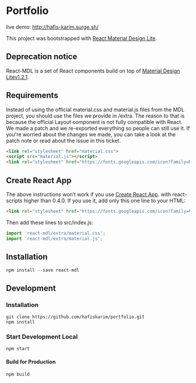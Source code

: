 # Portfolio

live demo: http://hafis-karim.surge.sh/

This project was bootstrapped with [React Material Design Lite](https://github.com/tleunen/react-mdl).

## Deprecation notice

React-MDL is a set of React components build on top of [Material Design Litev1.2.1](https://github.com/google/material-design-lite).

## Requirements

Instead of using the official material.css and material.js files from the MDL project, you should use the files we provide in /extra. The reason to that is because the official Layout component is not fully compatible with React. We made a patch and we re-exported everything so people can still use it. If you're worried about the changes we made, you can take a look at the patch note or read about the issue in this ticket.

```html
<link rel="stylesheet" href="material.css">
<script src="material.js"></script>
<link rel="stylesheet" href="https://fonts.googleapis.com/icon?family=Material+Icons">
```

## Create React App

The above instructions won’t work if you use [Create React App](https://github.com/facebook/create-react-app). with react-scripts higher than 0.4.0.
If you use it, add only this one line to your HTML:

```html
<link rel="stylesheet" href="https://fonts.googleapis.com/icon?family=Material+Icons">
```
Then add these lines to src/index.js:

```js
import 'react-mdl/extra/material.css';
import 'react-mdl/extra/material.js';
```

## Installation
```
npm install --save react-mdl
```

## Development
### Installation
```
git clone https://github.com/hafiskarim/portfolio.git
npm install
```

### Start Development Local
```
npm start
```

#### Build for Production
```
npm build
```
